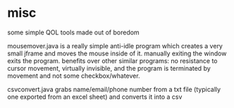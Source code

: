 # misc
some simple QOL tools made out of boredom

mousemover.java is a really simple anti-idle program which creates a very small jframe and moves the mouse inside of it. manually exiting the window exits the program. benefits over other similar programs: no resistance to cursor movement, virtually invisible, and the program is terminated by movement and not some checkbox/whatever.

csvconvert.java grabs name/email/phone number from a txt file (typically one exported from an excel sheet) and converts it into a csv
